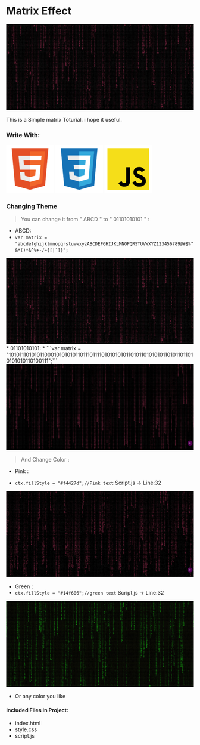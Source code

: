 # Matrix Effect

<img src="./asset/images/matrix.jpg">


This is a Simple matrix Toturial. i hope it useful.

### Write With:
<img src="./asset/images/html.png"> <img src="./asset/images/css.png"> <img src="./asset/images/js.png">

### Changing Theme
>You can change it from " ABCD " to " 01101010101 " :

* ABCD:
* ```var matrix = "abcdefghijklmnopqrstuvwxyzABCDEFGHIJKLMNOPQRSTUVWXYZ123456789@#$%^&*()*&^%+-/~{[|`]}";```
<img src="./asset/images/matrix.jpg">
* 01101010101:
* ```var matrix = "101011101010110001010101011011101111010101010110101101010101101011011010101010110100111";```
<img src="./asset/images/01010101.jpg">

>And Change Color :

* Pink :

* ```ctx.fillStyle = "#f4427d";//Pink text``` Script.js -> Line:32

<img src="./asset/images/pink.jpg">

* Green :
* ```ctx.fillStyle = "#14f606";//green text``` Script.js -> Line:32

<img src="./asset/images/green.jpg">

* Or any color you like

#### included Files in Project:
* index.html
* style.css
* script.js